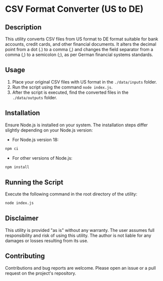 # CSV Format Converter (US to DE)

## Description

This utility converts CSV files from US format to DE format suitable for bank accounts, credit cards, and other financial documents. It alters the decimal point from a dot (.) to a comma (,) and changes the field separator from a comma (,) to a semicolon (;), as per German financial systems standards.

## Usage

1. Place your original CSV files with US format in the `./data/inputs` folder.
2. Run the script using the command `node index.js`.
3. After the script is executed, find the converted files in the `./data/outputs` folder.

## Installation

Ensure Node.js is installed on your system. The installation steps differ slightly depending on your Node.js version:

- For Node.js version 18:
```bash
npm ci
```

- For other versions of Node.js:
```bash
npm install
```

## Running the Script

Execute the following command in the root directory of the utility:

```bash
node index.js
```

## Disclaimer

This utility is provided "as is" without any warranty. The user assumes full responsibility and risk of using this utility. The author is not liable for any damages or losses resulting from its use.

## Contributing

Contributions and bug reports are welcome. Please open an issue or a pull request on the project's repository.

